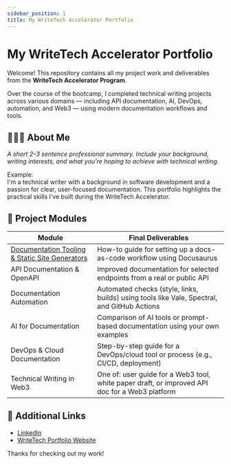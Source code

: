 ```yaml
---
sidebar_position: 1
title: My WriteTech Accelerator Portfolio
---
```



# My WriteTech Accelerator Portfolio

Welcome! This repository contains all my project work and deliverables from the **WriteTech Accelerator Program**.

Over the course of the bootcamp, I completed technical writing projects across various domains — including API documentation, AI, DevOps, automation, and Web3 — using modern documentation workflows and tools.

## 👩🏽‍💻 About Me

_A short 2–3 sentence professional summary. Include your background, writing interests, and what you’re hoping to achieve with technical writing._

Example:  
I'm a technical writer with a background in software development and a passion for clear, user-focused documentation. This portfolio highlights the practical skills I’ve built during the WriteTech Accelerator.

## 📁 Project Modules

| Module | Final Deliverables |
|--------|---------------------|
| [Documentation Tooling & Static Site Generators](/docs/documentation-tooling/intro) | How-to guide for setting up a docs-as-code workflow using Docusaurus |
| API Documentation & OpenAPI | Improved documentation for selected endpoints from a real or public API |
| Documentation Automation | Automated checks (style, links, builds) using tools like Vale, Spectral, and GitHub Actions |
| AI for Documentation | Comparison of AI tools or prompt-based documentation using your own examples |
| DevOps & Cloud Documentation | Step-by-step guide for a DevOps/cloud tool or process (e.g., CI/CD, deployment) |
| Technical Writing in Web3 | One of: user guide for a Web3 tool, white paper draft, or improved API doc for a Web3 platform |


## 🔗 Additional Links

- [LinkedIn](https://www.linkedin.com/in/seyitan-oluwaseitan-83ab93251)
- [WriteTech Portfolio Website](https://writetech-accelerator-portfolio-sey-three.vercel.app/m)

Thanks for checking out my work!

